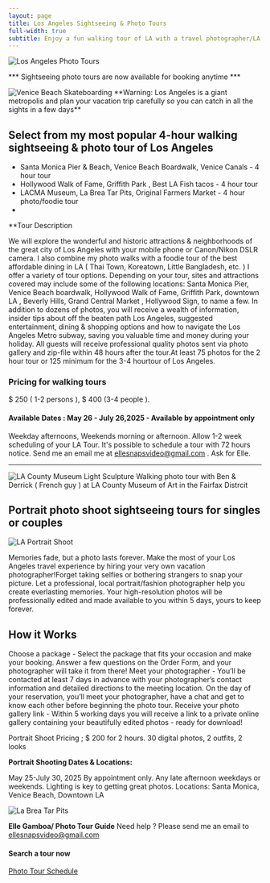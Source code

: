 ```yaml
---
layout: page
title: Los Angeles Sightseeing & Photo Tours
full-width: true
subtitle: Enjoy a fun walking tour of LA with a travel photographer/LA Tour Guide 
---
```


<img src="https://losangelesphotosafaris.files.wordpress.com/2020/07/1fe87-disney-concert-hall-los-angeles-color-web.jpg" alt="Los Angeles Photo Tours">

*** Sightseeing photo tours are now available for booking anytime ***

<img src="https://americabyrailandbus.files.wordpress.com/2022/02/venice-beach-skateboard-park-web.jpg" alt="Venice Beach Skateboarding">
**Warning: Los Angeles is a giant metropolis and plan your vacation trip carefully so you can catch in all the sights in a few days**

## Select from my most popular 4-hour walking sightseeing & photo tour of Los Angeles

- Santa Monica Pier & Beach, Venice Beach Boardwalk, Venice Canals - 4 hour tour
- Hollywood Walk of Fame, Griffith Park , Best LA Fish tacos - 4 hour tour
- LACMA Museum, La Brea Tar Pits, Original Farmers Market - 4 hour photo/foodie tour
- 

**Tour Description

We will explore the wonderful and historic attractions & neighborhoods of the great city of Los Angeles with your mobile phone or Canon/Nikon DSLR camera. I also combine my photo walks with a foodie tour of the best affordable dining in LA ( Thai Town, Koreatown, Little Bangladesh, etc. ) I offer a variety of tour options. 
Depending on your tour, sites and attractions covered may include some of the following locations: Santa Monica Pier, Venice Beach boardwalk,  Hollywood Walk of Fame, Griffith Park, downtown LA , Beverly Hills, Grand Central Market , Hollywood Sign, to name a few. In addition to dozens of photos, you will receive a wealth of information, insider tips about off the beaten path Los Angeles, suggested entertainment, dining & shopping options and how to navigate the Los Angeles Metro subway, saving you valuable time and money during your holiday. All guests will receive professional quality photos sent via photo gallery and zip-file within 48 hours after the tour.At least 75 photos for the 2 hour tour or 125 minimum for the 3-4 hourtour of Los Angeles.

### Pricing for walking tours
$ 250 ( 1-2 persons ), $ 400 (3-4 people ).

#### Available Dates : May 26 - July 26,2025 - Available by appointment only

Weekday afternoons, Weekends morning or afternoon. Allow 1-2 week scheduling of your LA Tour. It's possible to schedule
a tour with 72 hours notice. Send me an email me at ellesnapsvideo@gmail.com . Ask for Elle.


---
<img src="https://americabyrailandbus.files.wordpress.com/2022/02/lacma-musuem-light-sculpture-los-angeles.jpg" alt="LA County Museum Light Sculpture">
Walking photo tour with Ben & Derrick ( French guy ) at LA County Museum of Art in the Fairfax Distrcit

## Portrait photo shoot sightseeing tours for singles or couples

<img src="https://americabyrailandbus.files.wordpress.com/2022/02/kendall-black-white-portrait-jean-white-shirt-better-2.jpg" alt="LA Portrait Shoot">

Memories fade, but a photo lasts forever. Make the most of your Los Angeles travel  experience by hiring your 
very own vacation photographer!Forget taking selfies or bothering strangers to snap your picture. 
Let a professional, local portrait/fashion photographer help you create everlasting memories. Your high-resolution 
photos will be professionally edited and made available to you within 5 days, yours to keep forever.

## How it Works

Choose a package - Select the package that fits your occasion and make your booking. 
Answer a few questions on the Order Form, and your photographer will take it from there!
Meet your photographer - You’ll be contacted at least 7 days in advance with your photographer’s 
contact information and detailed directions to the meeting location. On the day of your reservation, 
you’ll meet your photographer, have a chat and get to know each other before beginning the photo tour.
Receive your photo gallery link - Within 5 working days you will receive a link to a private online gallery 
containing your beautifully edited photos - ready for download!

Portrait Shoot Pricing ; $ 200 for 2 hours. 30 digital photos, 2 outfits, 2 looks

**Portrait Shooting Dates & Locations:** 

May 25-July 30, 2025 By appointment only. Any late afternoon weekdays or weekends. Lighting is key to getting great photos. Locations: Santa Monica, Venice Beach, Downtown LA

<img src="https://americabyrailandbus.files.wordpress.com/2022/02/la-brea-tar-pits-los-angeles-photo-safaris.jpg" alt="La Brea Tar Pits">


**Elle Gamboa/ Photo Tour Guide**
Need help ? Please send me an email to ellesnapsvideo@gmail.com

#### Search a tour now 

[Photo Tour Schedule](https://losangelesphotosafaris.com/find-a-tour/)



